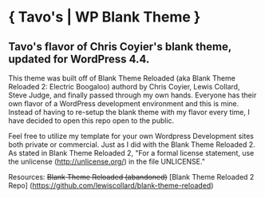 # { Tavo's | WP Blank Theme }

## Tavo's flavor of Chris Coyier's blank theme, updated for WordPress 4.4.

This theme was built off of Blank Theme Reloaded (aka Blank Theme Reloaded 2: Electric Boogaloo) authord by Chris Coyier, Lewis Collard, Steve Judge, and finally passed through my own hands. Everyone has their own flavor of a WordPress development environment and this is mine. Instead of having to re-setup the blank theme with my flavor every time, I have decided to open this repo open to the public.

Feel free to utilize my template for your own Wordpress Development sites both private or commercial. Just as I did with the Blank Theme Reloaded 2. As stated in Blank Theme Reloaded 2, "For a formal license statement, use the unlicense (http://unlicense.org/) in the file UNLICENSE."

Resources:
~~Blank Theme Reloaded (abandoned)~~
[Blank Theme Reloaded 2 Repo] (https://github.com/lewiscollard/blank-theme-reloaded)